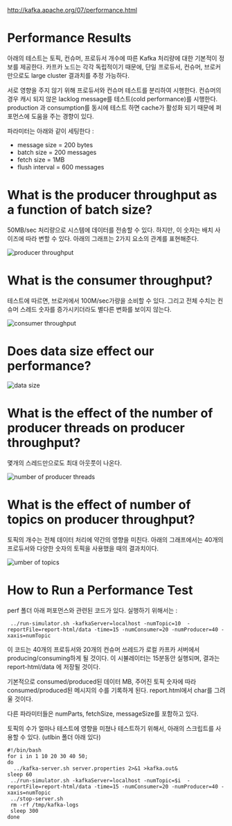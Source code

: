 http://kafka.apache.org/07/performance.html

# Performance Results

아래의 테스트는 토픽, 컨슈머, 프로듀서 개수에 따른 Kafka 처리량에 대한 기본적이 정보를 제공한다. 카프카 노드는 각각 독립적이기 때문에, 단일 프로듀서, 컨슈머, 브로커 만으로도 large cluster 결과치를 추정 가능하다.

서로 영향을 주지 않기 위해 프로듀서와 컨슈머 테스트를 분리하여 시행한다. 컨슈머의 경우 캐시 되지 않은 lacklog message를 테스트(cold performance)를 시행한다. production 과 consumption를 동시에 테스트 하면 cache가 활성화 되기 때문에 퍼포먼스에 도움을 주는 경향이 있다.

파라미터는 아래와 같이 세팅한다 :

- message size = 200 bytes
- batch size = 200 messages
- fetch size = 1MB
- flush interval = 600 messages

# What is the producer throughput as a function of batch size?

50MB/sec 처리량으로 시스템에 데이터를 전송할 수 있다. 하지만, 이 숫자는 배치 사이즈에 따라 변할 수 있다. 아래의 그래프는 2가지 요소의 관계를 표현해준다.

![producer throughput](http://kafka.apache.org/07/images/onlyBatchSize.jpg)

# What is the consumer throughput?

테스트에 따르면, 브로커에서 100M/sec가량을 소비할 수 있다. 그리고 전체 수치는 컨슈머 스레드 숫자를 증가시키더라도 별다른 변화를 보이지 않는다.

![consumer throughput](http://kafka.apache.org/07/images/onlyConsumer.jpg)

# Does data size effect our performance?

![data size](http://kafka.apache.org/07/images/dataSize.jpg)

# What is the effect of the number of producer threads on producer throughput?

몇개의 스레드만으로도 최대 아웃풋이 나온다.

![number of producer threads](http://kafka.apache.org/07/images/onlyProducer.jpg)

# What is the effect of number of topics on producer throughput?

토픽의 개수는 전체 데이터 처리에 약간의 영향을 미친다. 아래의 그래프에서는 40개의 프로듀서와 다양한 숫자의 토픽을 사용했을 때의 결과치이다.

![umber of topics](http://kafka.apache.org/07/images/onlyTopic.jpg)

# How to Run a Performance Test

perf 폴더 아래 퍼포먼스와 관련된 코드가 있다. 실행하기 위해서는 :

     ../run-simulator.sh -kafkaServer=localhost -numTopic=10  -reportFile=report-html/data -time=15 -numConsumer=20 -numProducer=40 -xaxis=numTopic

이 코드는 40개의 프로듀서와 20개의 컨슈머 쓰레드가 로컬 카프카 서버에서 producing/consuming하게 될 것이다. 이 시뷸레이터는 15분동안 실행되며, 결과는 report-html/data 에 저장될 것이다. 

기본적으로 consumed/produced된 데이터 MB, 주어진 토픽 숫자에 따라 consumed/produced된 메시지의 수를 기록하게 된다. report.html에서 char를 그려울 것이다.

다른 파라미터들은 numParts, fetchSize, messageSize를 포함하고 있다.

토픽의 수가 얼마나 테스트에 영향을 미쳤나 테스트하기 위해서, 아래의 스크립트를 사용할 수 있다. (utlbin 폴더 아래 있다)

    #!/bin/bash
    for i in 1 10 20 30 40 50;
    do
      ../kafka-server.sh server.properties 2>&1 >kafka.out&
    sleep 60
     ../run-simulator.sh -kafkaServer=localhost -numTopic=$i  -reportFile=report-html/data -time=15 -numConsumer=20 -numProducer=40 -xaxis=numTopic
     ../stop-server.sh
     rm -rf /tmp/kafka-logs
     sleep 300
    done
